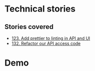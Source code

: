 # Technical stories

## Stories covered

- [123. Add prettier to linting in API and UI](https://github.com/icipe-official/vectoratlas-software-code/issues/123)
- [132. Refactor our API access code](https://github.com/icipe-official/vectoratlas-software-code/issues/132)

# Demo